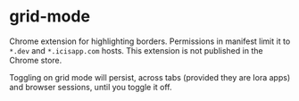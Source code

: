 # grid-mode
Chrome extension for highlighting borders. Permissions in manifest limit it to `*.dev` and `*.icisapp.com` hosts. This extension is not published in the Chrome store.

Toggling on grid mode will persist, across tabs (provided they are Iora apps) and browser sessions, until you toggle it off.